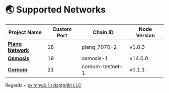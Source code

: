 # 🌏 Supported Networks

|Project Name|Custom Port|Chain ID|Node Version|
|------------|-----------|--------|------------|
|**[**Planq Network**](./mainnet/planq/README.md)**|18|planq_7070-2|v1.0.3|
|**[**Osmosis**](./mainnet/osmosis/README.md)**|19|osmosis-1|v14.0.0|
|**[**Coreum**](./testnet/coreum/README.md)**|21|coreum-testnet-1|v0.1.1|

Regards ~ [sxlmnwb | sxlzptprjkt LLC](https://discord.com/users/890611401301835827)
